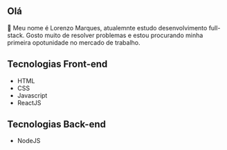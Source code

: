 <h2> Olá</h2> 👋
  Meu nome é Lorenzo Marques, atualemnte estudo desenvolvimento full-stack. Gosto muito de resolver problemas e estou procurando minha primeira opotunidade no mercado de trabalho.
  
 <h2> Tecnologias Front-end </h2>
  <ul>
  <li>HTML</li>
  <li>CSS</li>
  <li>Javascript</li>
  <li>ReactJS</li>
</ul>

<h2> Tecnologias Back-end </h2>
  <ul>
  <li>NodeJS</li>
</ul>
